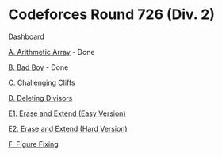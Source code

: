 # Codeforces Round 726 (Div. 2)

[Dashboard](https://codeforces.com/contest/1537)

[A. Arithmetic Array](https://codeforces.com/contest/1537/problem/A) - Done

[B. Bad Boy](https://codeforces.com/contest/1537/problem/B) - Done

[C. Challenging Cliffs](https://codeforces.com/contest/1537/problem/C)

[D. Deleting Divisors](https://codeforces.com/contest/1537/problem/D)

[E1. Erase and Extend (Easy Version)](https://codeforces.com/contest/1537/problem/E1)

[E2. Erase and Extend (Hard Version)](https://codeforces.com/contest/1537/problem/E2)

[F. Figure Fixing](https://codeforces.com/contest/1537/problem/F)
